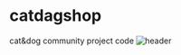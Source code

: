 # catdagshop
cat&amp;dog community project code
![header](https://capsule-render.vercel.app/api?type=wave&color=auto&height=300&section=header&text=CATDOG%20COMMUNITY&desc=CATDog%20Shoppingmall%20page&fontSize=60&descSiza=40&fontAlignY=40)
